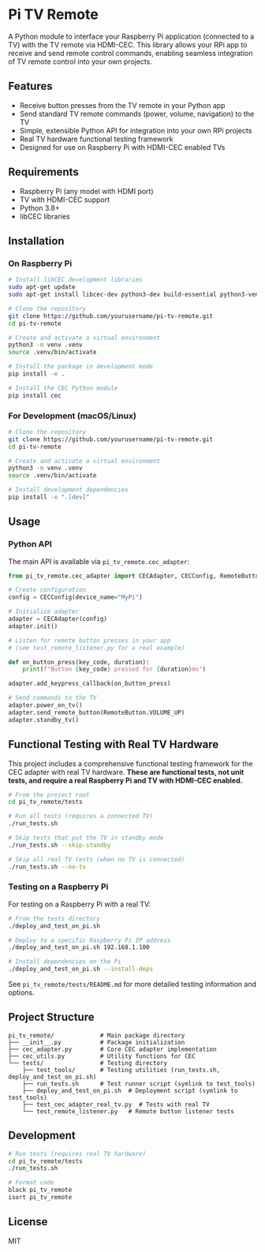 # Pi TV Remote

A Python module to interface your Raspberry Pi application (connected to a TV) with the TV remote via HDMI-CEC. This library allows your RPi app to receive and send remote control commands, enabling seamless integration of TV remote control into your own projects.

## Features

- Receive button presses from the TV remote in your Python app
- Send standard TV remote commands (power, volume, navigation) to the TV
- Simple, extensible Python API for integration into your own RPi projects
- Real TV hardware functional testing framework
- Designed for use on Raspberry Pi with HDMI-CEC enabled TVs

## Requirements

- Raspberry Pi (any model with HDMI port)
- TV with HDMI-CEC support
- Python 3.8+
- libCEC libraries

## Installation

### On Raspberry Pi

```bash
# Install libCEC development libraries
sudo apt-get update
sudo apt-get install libcec-dev python3-dev build-essential python3-venv

# Clone the repository
git clone https://github.com/yourusername/pi-tv-remote.git
cd pi-tv-remote

# Create and activate a virtual environment
python3 -m venv .venv
source .venv/bin/activate

# Install the package in development mode
pip install -e .

# Install the CEC Python module
pip install cec
```

### For Development (macOS/Linux)

```bash
# Clone the repository
git clone https://github.com/yourusername/pi-tv-remote.git
cd pi-tv-remote

# Create and activate a virtual environment
python3 -m venv .venv
source .venv/bin/activate

# Install development dependencies
pip install -e ".[dev]"
```

## Usage

### Python API

The main API is available via `pi_tv_remote.cec_adapter`:

```python
from pi_tv_remote.cec_adapter import CECAdapter, CECConfig, RemoteButton

# Create configuration
config = CECConfig(device_name="MyPi")

# Initialize adapter
adapter = CECAdapter(config)
adapter.init()

# Listen for remote button presses in your app
# (see test_remote_listener.py for a real example)

def on_button_press(key_code, duration):
    print(f"Button {key_code} pressed for {duration}ms")

adapter.add_keypress_callback(on_button_press)

# Send commands to the TV
adapter.power_on_tv()
adapter.send_remote_button(RemoteButton.VOLUME_UP)
adapter.standby_tv()
```

## Functional Testing with Real TV Hardware

This project includes a comprehensive functional testing framework for the CEC adapter with real TV hardware. **These are functional tests, not unit tests, and require a real Raspberry Pi and TV with HDMI-CEC enabled.**

```bash
# From the project root
cd pi_tv_remote/tests

# Run all tests (requires a connected TV)
./run_tests.sh

# Skip tests that put the TV in standby mode
./run_tests.sh --skip-standby

# Skip all real TV tests (when no TV is connected)
./run_tests.sh --no-tv
```

### Testing on a Raspberry Pi

For testing on a Raspberry Pi with a real TV:

```bash
# From the tests directory
./deploy_and_test_on_pi.sh

# Deploy to a specific Raspberry Pi IP address
./deploy_and_test_on_pi.sh 192.168.1.100

# Install dependencies on the Pi
./deploy_and_test_on_pi.sh --install-deps
```

See `pi_tv_remote/tests/README.md` for more detailed testing information and options.

## Project Structure

```
pi_tv_remote/             # Main package directory
├── __init__.py           # Package initialization
├── cec_adapter.py        # Core CEC adapter implementation
├── cec_utils.py          # Utility functions for CEC
└── tests/                # Testing directory
    ├── test_tools/       # Testing utilities (run_tests.sh, deploy_and_test_on_pi.sh)
    ├── run_tests.sh      # Test runner script (symlink to test_tools)
    ├── deploy_and_test_on_pi.sh  # Deployment script (symlink to test_tools)
    ├── test_cec_adapter_real_tv.py  # Tests with real TV
    └── test_remote_listener.py   # Remote button listener tests
```

## Development

```bash
# Run tests (requires real TV hardware)
cd pi_tv_remote/tests
./run_tests.sh

# Format code
black pi_tv_remote
isort pi_tv_remote
```

## License

MIT
